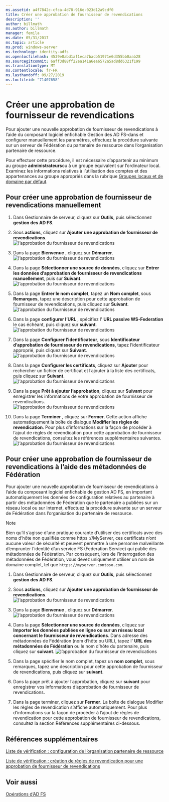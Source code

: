 ```yaml
---
ms.assetid: a4f7842c-cfca-4d78-916e-023d12a9cdf0
title: Créer une approbation de fournisseur de revendications
description: ''
author: billmath
ms.author: billmath
manager: femila
ms.date: 05/31/2017
ms.topic: article
ms.prod: windows-server
ms.technology: identity-adfs
ms.openlocfilehash: 4539e8abd1af1eca7bacb51971e6d355bb0aab28
ms.sourcegitcommit: 6aff3d88ff22ea141a6ea6572a5ad8dd6321f199
ms.translationtype: MT
ms.contentlocale: fr-FR
ms.lasthandoff: 09/27/2019
ms.locfileid: "71407658"
---
```

# <a name="create-a-claims-provider-trust"></a>Créer une approbation de fournisseur de revendications

Pour ajouter une nouvelle approbation de fournisseur de revendications à l’aide du composant logiciel enfichable Gestion des AD FS\-dans et configurer manuellement les paramètres, effectuez la procédure suivante sur un serveur de Fédération du partenaire de ressource dans l’organisation partenaire de ressource.  
  
Pour effectuer cette procédure, il est nécessaire d’appartenir au minimum au groupe **administrateurs**ou à un groupe équivalent sur l’ordinateur local.  Examinez les informations relatives à l’utilisation des comptes et des appartenances au groupe appropriés dans la rubrique [Groupes locaux et de domaine par défaut](https://go.microsoft.com/fwlink/?LinkId=83477).   
  
## <a name="to-create-a-claims-provider-trust-manually"></a>Pour créer une approbation de fournisseur de revendications manuellement  
  
1.  Dans Gestionnaire de serveur, cliquez sur **Outils**, puis sélectionnez **gestion des AD FS**.  
  
2.  Sous **actions**, cliquez sur **Ajouter une approbation de fournisseur de revendications**.  
![l’approbation du fournisseur de revendications](media/Create-a-Claims-Provider-Trust/addclaim1.PNG)   
  
3.  Dans la page **Bienvenue** , cliquez sur **Démarrer**. 
![l’approbation du fournisseur de revendications](media/Create-a-Claims-Provider-Trust/addclaim2.PNG)    
  
4.  Dans la page **Sélectionner une source de données**, cliquez sur **Entrer les données d’approbation de fournisseur de revendications manuellement**, puis sur **Suivant**.  
![l’approbation du fournisseur de revendications](media/Create-a-Claims-Provider-Trust/addclaim3.PNG)     

5.  Dans la page **Entrer le nom complet**, tapez un **Nom complet**, sous **Remarques**, tapez une description pour cette approbation de fournisseur de revendications, puis cliquez sur **Suivant**.  
![l’approbation du fournisseur de revendications](media/Create-a-Claims-Provider-Trust/addclaim4.PNG)     

6.  Dans la page **configurer l’URL** , spécifiez l' **URL passive WS-Federation** le cas échéant, puis cliquez sur **suivant**.
![l’approbation du fournisseur de revendications](media/Create-a-Claims-Provider-Trust/addclaim5.PNG)     

8. Dans la page **Configurer l’identificateur**, sous **Identificateur d’approbation de fournisseur de revendications**, tapez l’identificateur approprié, puis cliquez sur **Suivant**.  
![l’approbation du fournisseur de revendications](media/Create-a-Claims-Provider-Trust/addclaim6.PNG)    

9. Dans la page **Configurer les certificats**, cliquez sur **Ajouter** pour rechercher un fichier de certificat et l’ajouter à la liste des certificats, puis cliquez sur **Suivant**.  
![l’approbation du fournisseur de revendications](media/Create-a-Claims-Provider-Trust/addclaim7.PNG)    

10. Dans la page **Prêt à ajouter l’approbation**, cliquez sur **Suivant** pour enregistrer les informations de votre approbation de fournisseur de revendications.  
![l’approbation du fournisseur de revendications](media/Create-a-Claims-Provider-Trust/addclaim8.PNG)    

11. Dans la page **Terminer** , cliquez sur **Fermer**. Cette action affiche automatiquement la boîte de dialogue **Modifier les règles de revendication**. Pour plus d’informations sur la façon de procéder à l’ajout de règles de revendication pour cette approbation de fournisseur de revendications, consultez les références supplémentaires suivantes.  
![l’approbation du fournisseur de revendications](media/Create-a-Claims-Provider-Trust/addclaim9.PNG)

## <a name="to-create-a-claims-provider-trust-using-federation-metadata"></a>Pour créer une approbation de fournisseur de revendications à l’aide des métadonnées de Fédération
Pour ajouter une nouvelle approbation de fournisseur de revendications à l’aide du composant logiciel enfichable de gestion AD FS, en important automatiquement les données de configuration relatives au partenaire à partir des métadonnées de Fédération que le partenaire a publiées sur un réseau local ou sur Internet, effectuez la procédure suivante sur un serveur de Fédération dans l’organisation du partenaire de ressource.

>[!NOTE]
>Bien qu’il s’agisse d’une pratique courante d’utiliser des certificats avec des noms d’hôte non qualifiés comme https :\//MyServer, ces certificats n’ont aucune valeur de sécurité et peuvent permettre à une personne malveillante d’emprunter l’identité d’un service FS (Federation Service) qui publie des métadonnées de Fédération. Par conséquent, lors de l’interrogation des métadonnées de Fédération, vous devez uniquement utiliser un nom de domaine complet, tel que `https://myserver.contoso.com`.

1.  Dans Gestionnaire de serveur, cliquez sur **Outils**, puis sélectionnez **gestion des AD FS**.  
  
2.  Sous **actions**, cliquez sur **Ajouter une approbation de fournisseur de revendications**.  
![l’approbation du fournisseur de revendications](media/Create-a-Claims-Provider-Trust/addclaim1.PNG)   
  
3.  Dans la page **Bienvenue** , cliquez sur **Démarrer**. 
![l’approbation du fournisseur de revendications](media/Create-a-Claims-Provider-Trust/addclaim2.PNG)    
  
4.  Dans la page **Sélectionner une source de données**, cliquez sur **Importer les données publiées en ligne ou sur un réseau local concernant le fournisseur de revendications**. Dans adresse des métadonnées de Fédération (nom d’hôte ou URL), tapez l' **URL des métadonnées de Fédération** ou le nom d’hôte du partenaire, puis cliquez sur **suivant**.
![l’approbation du fournisseur de revendications](media/Create-a-Claims-Provider-Trust/addclaim10.PNG)    

5.  Dans la page spécifier le nom complet, tapez un **nom complet**, sous remarques, tapez une description pour cette approbation de fournisseur de revendications, puis cliquez sur **suivant**.

6.  Dans la page prêt à ajouter l’approbation, cliquez sur **suivant** pour enregistrer vos informations d’approbation de fournisseur de revendications.

7.  Dans la page terminer, cliquez sur **Fermer**. La boîte de dialogue Modifier les règles de revendication s’affiche automatiquement. Pour plus d’informations sur la façon de procéder à l’ajout de règles de revendication pour cette approbation de fournisseur de revendications, consultez la section Références supplémentaires ci-dessous.



    
## <a name="additional-references"></a>Références supplémentaires  
[Liste de vérification : configuration de l’organisation partenaire de ressource](../../ad-fs/deployment/Checklist--Configuring-the-Resource-Partner-Organization.md)  
  
[Liste de vérification : création de règles de revendication pour une approbation de fournisseur de revendications](../../ad-fs/deployment/Checklist--Creating-Claim-Rules-for-a-Claims-Provider-Trust.md)  
  
## <a name="see-also"></a>Voir aussi  
[Opérations d’AD FS](../../ad-fs/AD-FS-2016-Operations.md) 
  

